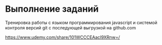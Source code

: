 # Выполнение заданий

Тренировка работы с языком программирования javascript и системой контроля версий git с последующей выгрузкой на github.com

https://www.udemy.com/share/101WCCCEAacl9XRnw=/
